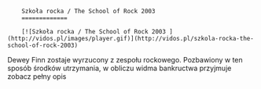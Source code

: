 
        Szkoła rocka / The School of Rock 2003 
        =============
        
        [![Szkoła rocka / The School of Rock 2003 ](http://vidos.pl/images/player.gif)](http://vidos.pl/szkola-rocka-the-school-of-rock-2003)
        
        
 Dewey Finn zostaje wyrzucony z zespołu rockowego. Pozbawiony w ten sposób środków utrzymania, w obliczu widma bankructwa przyjmuje zobacz pełny opis
    